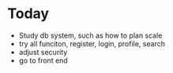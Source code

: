 # Today

- Study db system, such as how to plan scale
- try all funciton, register, login, profile, search
- adjust security
- go to front end
